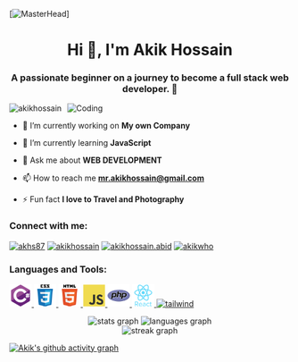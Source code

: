 [![MasterHead ](https://media.licdn.com/dms/image/C4D12AQGp7-xvaiH1mA/article-cover_image-shrink_600_2000/0/1520122127770?e=2147483647&v=beta&t=SZesB47T-m-ShAUtRpgFI8fX2wQSo4meaxm-3bnoEQk)] 
<h1 align="center">Hi 👋, I'm Akik Hossain</h1>
<h3 align="center">A passionate beginner on a journey to become a full stack web developer. 🚀</h3>
<img align="right" alt="Coding" width="400" src="https://camo.githubusercontent.com/5ddf73ad3a205111cf8c686f687fc216c2946a75005718c8da5b837ad9de78c9/68747470733a2f2f7468756d62732e6766796361742e636f6d2f4576696c4e657874446576696c666973682d736d616c6c2e676966"/>

<p align="left"> <img src="https://komarev.com/ghpvc/?username=akikhossain&label=Profile%20views&color=0e75b6&style=flat" alt="akikhossain" /> </p>

 

- 🔭 I’m currently working on **My own Company**

- 🌱 I’m currently learning **JavaScript**

 

- 💬 Ask me about **WEB DEVELOPMENT**

- 📫 How to reach me **mr.akikhossain@gmail.com**

 

- ⚡ Fun fact **I love to Travel and Photography**

<h3 align="left">Connect with me:</h3>
<p align="left">
<a href="https://twitter.com/akhs87" target="blank"><img align="center" src="https://raw.githubusercontent.com/rahuldkjain/github-profile-readme-generator/master/src/images/icons/Social/twitter.svg" alt="akhs87" height="30" width="40" /></a>
<a href="https://linkedin.com/in/akikhossain" target="blank"><img align="center" src="https://raw.githubusercontent.com/rahuldkjain/github-profile-readme-generator/master/src/images/icons/Social/linked-in-alt.svg" alt="akikhossain" height="30" width="40" /></a>
<a href="https://fb.com/akikhossain.abid" target="blank"><img align="center" src="https://raw.githubusercontent.com/rahuldkjain/github-profile-readme-generator/master/src/images/icons/Social/facebook.svg" alt="akikhossain.abid" height="30" width="40" /></a>
<a href="https://instagram.com/akikwho" target="blank"><img align="center" src="https://raw.githubusercontent.com/rahuldkjain/github-profile-readme-generator/master/src/images/icons/Social/instagram.svg" alt="akikwho" height="30" width="40" /></a>
</p>

<h3 align="left">Languages and Tools:</h3>
<p align="left"> <a href="https://www.w3schools.com/cs/" target="_blank" rel="noreferrer"> <img src="https://raw.githubusercontent.com/devicons/devicon/master/icons/csharp/csharp-original.svg" alt="csharp" width="40" height="40"/> </a> <a href="https://www.w3schools.com/css/" target="_blank" rel="noreferrer"> <img src="https://raw.githubusercontent.com/devicons/devicon/master/icons/css3/css3-original-wordmark.svg" alt="css3" width="40" height="40"/> </a> <a href="https://www.w3.org/html/" target="_blank" rel="noreferrer"> <img src="https://raw.githubusercontent.com/devicons/devicon/master/icons/html5/html5-original-wordmark.svg" alt="html5" width="40" height="40"/> </a> <a href="https://developer.mozilla.org/en-US/docs/Web/JavaScript" target="_blank" rel="noreferrer"> <img src="https://raw.githubusercontent.com/devicons/devicon/master/icons/javascript/javascript-original.svg" alt="javascript" width="40" height="40"/> </a> <a href="https://www.php.net" target="_blank" rel="noreferrer"> <img src="https://raw.githubusercontent.com/devicons/devicon/master/icons/php/php-original.svg" alt="php" width="40" height="40"/> </a> <a href="https://reactjs.org/" target="_blank" rel="noreferrer"> <img src="https://raw.githubusercontent.com/devicons/devicon/master/icons/react/react-original-wordmark.svg" alt="react" width="40" height="40"/> </a> <a href="https://tailwindcss.com/" target="_blank" rel="noreferrer"> <img src="https://www.vectorlogo.zone/logos/tailwindcss/tailwindcss-icon.svg" alt="tailwind" width="40" height="40"/> </a> </p>

<div align="center">
  <img src="https://github-readme-stats.vercel.app/api?username=akikhossain&hide_title=false&hide_rank=false&show_icons=true&include_all_commits=true&count_private=true&disable_animations=false&theme=dracula&locale=en&hide_border=false" height="150" alt="stats graph"  />
  <img src="https://github-readme-stats.vercel.app/api/top-langs?username=akikhossain&locale=en&hide_title=false&layout=compact&card_width=320&langs_count=5&theme=dracula&hide_border=false" height="150" alt="languages graph"  />
</div>


<div align="center">
  <img src="https://streak-stats.demolab.com?user=akikhossain&locale=en&mode=daily&theme=dark&hide_border=false&border_radius=5&order=3" height="220" alt="streak graph"  />
</div>

[![Akik's github activity graph](https://github-readme-activity-graph.vercel.app/graph?username=akikhossain&theme=react-dark)](https://github.com/akikhossain/github-readme-activity-graph)
